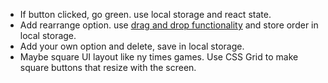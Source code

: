 - If button clicked, go green. use local storage and react state.
- Add rearrange option. use [drag and drop functionality](https://dndkit.com/) and store order in local storage.
- Add your own option and delete, save in local storage.
- Maybe square UI layout like ny times games. Use CSS Grid to make square buttons that resize with the screen.
